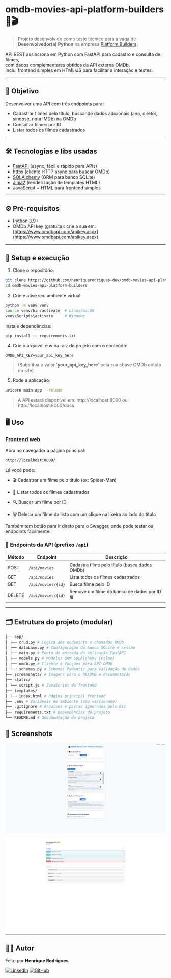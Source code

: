 # omdb-movies-api-platform-builders 🚀🎬

> Projeto desenvolvido como teste técnico para a vaga de **Desenvolvedor(a) Python** na empresa [Platform Builders](https://www.platformbuilders.io/).

API REST assíncrona em Python com FastAPI para cadastro e consulta de filmes,  
com dados complementares obtidos da API externa OMDb.  
Inclui frontend simples em HTML/JS para facilitar a interação e testes.

---

## 🎯 Objetivo

Desenvolver uma API com três endpoints para:  
- Cadastrar filmes pelo título, buscando dados adicionais (ano, diretor, sinopse, nota IMDb) na OMDb  
- Consultar filmes por ID  
- Listar todos os filmes cadastrados

---

## 🛠 Tecnologias e libs usadas

- [FastAPI](https://fastapi.tiangolo.com/) (async, fácil e rápido para APIs)  
- [httpx](https://www.python-httpx.org/) (cliente HTTP async para buscar OMDb)  
- [SQLAlchemy](https://www.sqlalchemy.org/) (ORM para banco SQLite)  
- [Jinja2](https://jinja.palletsprojects.com/) (renderização de templates HTML)  
- JavaScript + HTML para frontend simples

---

## ⚙️ Pré-requisitos

- Python 3.9+  
- OMDb API key (gratuita): crie a sua em: [https://www.omdbapi.com/apikey.aspx](https://www.omdbapi.com/apikey.aspx) 

---

## 🚀 Setup e execução

1. Clone o repositório:

```bash
git clone https://github.com/henriquerodrigues-dev/omdb-movies-api-platform-builders
cd omdb-movies-api-platform-builders
```

2. Crie e ative seu ambiente virtual:
```bash
python -m venv venv
source venv/bin/activate  # Linux/macOS
venv\Scripts\activate     # Windows
```
Instale dependências:
```bash
pip install -r requirements.txt
```

4. Crie o arquivo .env na raiz do projeto com o conteúdo:
```
OMDB_API_KEY=your_api_key_here
```
> (Substitua o valor '**your_api_key_here**' pela sua chave OMDb obtida no site)

5. Rode a aplicação:
```bash
uvicorn main:app --reload
```
> A API estará disponível em: http://localhost:8000 ou http://localhost:8000/docs

## 🖥️ Uso

### Frontend web

Abra no navegador a página principal:
```
http://localhost:8000/
```

Lá você pode:

- 🎬 Cadastrar um filme pelo título (ex: Spider-Man)

- 📃 Listar todos os filmes cadastrados

- 🔍 Buscar um filme por ID

- 🗑️ Deletar um filme da lista com um clique na lixeira ao lado do título

Também tem botão para ir direto para o Swagger, onde pode testar os endpoints facilmente.

### 🧩 Endpoints da API (prefixo `/api`)

| Método | Endpoint             | Descrição                                     |
|--------|----------------------|---------------------------------------------- |
| POST   | `/api/movies`        | Cadastra filme pelo título (busca dados OMDb) |
| GET    | `/api/movies`        | Lista todos os filmes cadastrados             |
| GET    | `/api/movies/{id}`   | Busca filme pelo ID                           |
| DELETE |	`/api/movies/{id}`  | Remove um filme do banco de dados por ID 🗑️   |

---

## 🗂️ Estrutura do projeto (modular)

```bash
├── app/
│ ├── crud.py # Lógica dos endpoints e chamadas OMDb
│ ├── database.py # Configuração do banco SQLite e sessão
│ ├── main.py # Ponto de entrada da aplicação FastAPI
│ ├── models.py # Modelos ORM SQLAlchemy (Filme)
│ ├── omdb.py # Cliente e funções para API OMDb
│ └── schemes.py # Schemas Pydantic para validação de dados
├── screenshots/ # Imagens para o README e documentação
├── static/
│ └── script.js # JavaScript do frontend
├── templates/
│ └── index.html # Página principal frontend
├── .env # Variáveis de ambiente (não versionado)
├── .gitignore # Arquivos e pastas ignorados pelo Git
├── requirements.txt # Dependências do projeto
└── README.md # Documentação do projeto
```

## 📸 Screenshots

![Frontend](screenshots/frontend.png)

![Swagger](screenshots/swagger.png)

---

## 🙋‍♂️ Autor

Feito por **Henrique Rodrigues**

[![LinkedIn](https://img.shields.io/badge/-LinkedIn-0A66C2?style=flat&logo=linkedin&logoColor=white)](https://www.linkedin.com/in/henriquerodrigues-dev/)
[![GitHub](https://img.shields.io/badge/-GitHub-181717?style=flat&logo=github&logoColor=white)](https://github.com/henriquerodrigues-dev)

